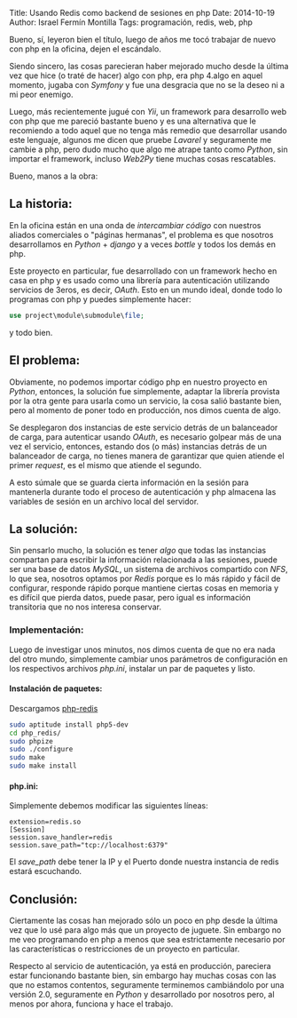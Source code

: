 Title: Usando Redis como backend de sesiones en php
Date: 2014-10-19
Author: Israel Fermín Montilla
Tags: programación, redis, web, php

Bueno, sí, leyeron bien el título, luego de años me tocó trabajar de
nuevo con php en la oficina, dejen el escándalo.

Siendo sincero, las cosas parecieran haber mejorado mucho desde la
última vez que hice (o traté de hacer) algo con php, era php 4.algo en
aquel momento, jugaba con *Symfony* y fue una desgracia que no se la
deseo ni a mi peor enemigo.

Luego, más recientemente jugué con *Yii*, un framework para desarrollo
web con php que me pareció bastante bueno y es una alternativa que le
recomiendo a todo aquel que no tenga más remedio que desarrollar usando
este lenguaje, algunos me dicen que pruebe *Lavarel* y seguramente me
cambie a php, pero dudo mucho que algo me atrape tanto como *Python*,
sin importar el framework, incluso *Web2Py* tiene muchas cosas
rescatables.

Bueno, manos a la obra:

## La historia:

En la oficina están en una onda de *intercambiar código* con nuestros
aliados comerciales o "páginas hermanas", el problema es que nosotros
desarrollamos en *Python* + *django* y a veces *bottle* y todos los
demás en php.

Este proyecto en particular, fue desarrollado con un framework hecho en
casa en php y es usado como una librería para autenticación utilizando
servicios de 3eros, es decir, *OAuth*. Esto en un mundo ideal, donde
todo lo programas con php y puedes simplemente hacer:

```php
use project\module\submodule\file;
```

y todo bien.

## El problema:

Obviamente, no podemos importar código php en nuestro proyecto en
*Python*, entonces, la solución fue simplemente, adaptar la librería
provista por la otra gente para usarla como un servicio, la cosa salió
bastante bien, pero al momento de poner todo en producción, nos dimos
cuenta de algo.

Se desplegaron dos instancias de este servicio detrás de un balanceador
de carga, para autenticar usando *OAuth*, es necesario golpear más de
una vez el servicio, entonces, estando dos (o más) instancias detrás de
un balanceador de carga, no tienes manera de garantizar que quien
atiende el primer *request*, es el mismo que atiende el segundo.

A esto súmale que se guarda cierta información en la sesión para
mantenerla durante todo el proceso de autenticación y php almacena las
variables de sesión en un archivo local del servidor.

## La solución:

Sin pensarlo mucho, la solución es tener *algo* que todas las instancias
compartan para escribir la información relacionada a las sesiones, puede
ser una base de datos *MySQL*, un sistema de archivos compartido con
*NFS*, lo que sea, nosotros optamos por *Redis* porque es lo más rápido
y fácil de configurar, responde rápido porque mantiene ciertas cosas en
memoria y es difícil que pierda datos, puede pasar, pero igual es
información transitoria que no nos interesa conservar.

### Implementación:

Luego de investigar unos minutos, nos dimos cuenta de que no era nada
del otro mundo, simplemente cambiar unos parámetros de configuración en
los respectivos archivos *php.ini*, instalar un par de paquetes y listo.

#### Instalación de paquetes:

Descargamos
[php-redis](https://github.com/nicolasff/phpredis)

```bash
sudo aptitude install php5-dev
cd php_redis/
sudo phpize
sudo ./configure
sudo make
sudo make install
```

#### php.ini:

Simplemente debemos modificar las siguientes líneas:

```
extension=redis.so
[Session]
session.save_handler=redis
session.save_path="tcp://localhost:6379"
```

El *save_path* debe tener la IP y el Puerto donde nuestra instancia de
redis estará escuchando.

## Conclusión:

Ciertamente las cosas han mejorado sólo un poco en php desde la última
vez que lo usé para algo más que un proyecto de juguete. Sin embargo no
me veo programando en php a menos que sea estrictamente necesario por
las características o restricciones de un proyecto en particular.

Respecto al servicio de autenticación, ya está en producción, pareciera
estar funcionando bastante bien, sin embargo hay muchas cosas con las
que no estamos contentos, seguramente terminemos cambiándolo por una
versión 2.0, seguramente en *Python* y desarrollado por nosotros pero,
al menos por ahora, funciona y hace el trabajo.

